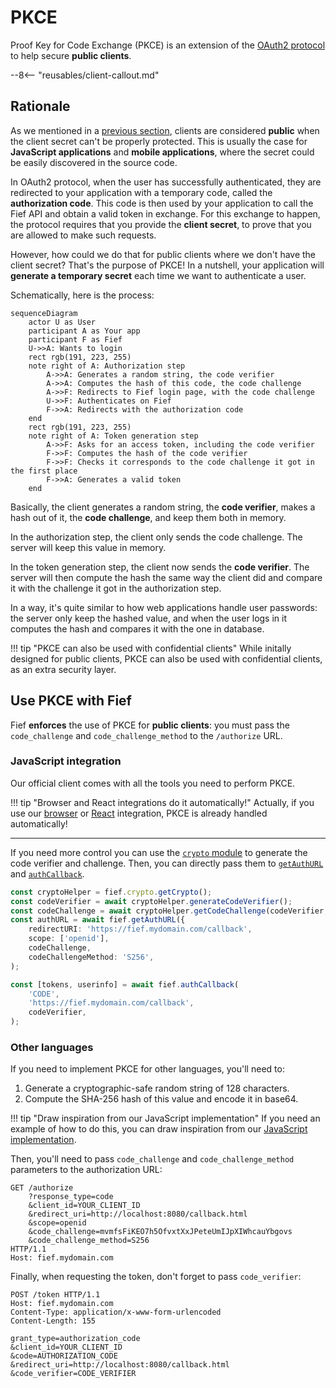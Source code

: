 # PKCE

Proof Key for Code Exchange (PKCE) is an extension of the [OAuth2 protocol](https://www.rfc-editor.org/rfc/rfc7636) to help secure **public clients**.

--8<-- "reusables/client-callout.md"

## Rationale

As we mentioned in a [previous section](../configure/clients.md#public-clients), clients are considered **public** when the client secret can't be properly protected. This is usually the case for **JavaScript applications** and **mobile applications**, where the secret could be easily discovered in the source code.

In OAuth2 protocol, when the user has successfully authenticated, they are redirected to your application with a temporary code, called the **authorization code**. This code is then used by your application to call the Fief API and obtain a valid token in exchange. For this exchange to happen, the protocol requires that you provide the **client secret**, to prove that you are allowed to make such requests.

However, how could we do that for public clients where we don't have the client secret? That's the purpose of PKCE! In a nutshell, your application will **generate a temporary secret** each time we want to authenticate a user.

Schematically, here is the process:

```mermaid
sequenceDiagram
    actor U as User
    participant A as Your app
    participant F as Fief
    U->>A: Wants to login
    rect rgb(191, 223, 255)
    note right of A: Authorization step
        A->>A: Generates a random string, the code verifier
        A->>A: Computes the hash of this code, the code challenge
        A->>F: Redirects to Fief login page, with the code challenge
        U->>F: Authenticates on Fief
        F->>A: Redirects with the authorization code
    end
    rect rgb(191, 223, 255)
    note right of A: Token generation step
        A->>F: Asks for an access token, including the code verifier
        F->>F: Computes the hash of the code verifier
        F->>F: Checks it corresponds to the code challenge it got in the first place
        F->>A: Generates a valid token
    end
```

Basically, the client generates a random string, the **code verifier**, makes a hash out of it, the **code challenge**, and keep them both in memory.

In the authorization step, the client only sends the code challenge. The server will keep this value in memory.

In the token generation step, the client now sends the **code verifier**. The server will then compute the hash the same way the client did and compare it with the challenge it got in the authorization step.

In a way, it's quite similar to how web applications handle user passwords: the server only keep the hashed value, and when the user logs in it computes the hash and compares it with the one in database.

!!! tip "PKCE can also be used with confidential clients"
    While initally designed for public clients, PKCE can also be used with confidential clients, as an extra security layer.

## Use PKCE with Fief

Fief **enforces** the use of PKCE for **public clients**: you must pass the `code_challenge` and `code_challenge_method` to the `/authorize` URL.

### JavaScript integration

Our official client comes with all the tools you need to perform PKCE.

!!! tip "Browser and React integrations do it automatically!"
    Actually, if you use our [browser](../integrate/javascript/frontend/browser.md) or [React](../integrate/javascript/frontend/react.md) integration, PKCE is already handled automatically!

---

If you need more control you can use the [`crypto` module](https://fief-dev.github.io/fief-js/modules/index.crypto.html) to generate the code verifier and challenge. Then, you can directly pass them to [`getAuthURL`](https://fief-dev.github.io/fief-js/classes/index.Fief.html#getAuthURL) and [`authCallback`](https://fief-dev.github.io/fief-js/classes/index.Fief.html#authCallback).

```ts
const cryptoHelper = fief.crypto.getCrypto();
const codeVerifier = await cryptoHelper.generateCodeVerifier();
const codeChallenge = await cryptoHelper.getCodeChallenge(codeVerifier, 'S256');
const authURL = await fief.getAuthURL({
    redirectURI: 'https://fief.mydomain.com/callback',
    scope: ['openid'],
    codeChallenge,
    codeChallengeMethod: 'S256',
);
```

```ts
const [tokens, userinfo] = await fief.authCallback(
    'CODE',
    'https://fief.mydomain.com/callback',
    codeVerifier,
);
```

### Other languages

If you need to implement PKCE for other languages, you'll need to:

1. Generate a cryptographic-safe random string of 128 characters.
2. Compute the SHA-256 hash of this value and encode it in base64.

!!! tip "Draw inspiration from our JavaScript implementation"
    If you need an example of how to do this, you can draw inspiration from our [JavaScript implementation](https://github.com/fief-dev/fief-js/blob/main/src/crypto.ts#L88-L127).

Then, you'll need to pass `code_challenge` and `code_challenge_method` parameters to the authorization URL:

```http
GET /authorize
    ?response_type=code
    &client_id=YOUR_CLIENT_ID
    &redirect_uri=http://localhost:8080/callback.html
    &scope=openid
    &code_challenge=mvmfsFiKEO7h5OfvxtXxJPeteUmIJpXIWhcauYbgovs
    &code_challenge_method=S256
HTTP/1.1
Host: fief.mydomain.com
```

Finally, when requesting the token, don't forget to pass `code_verifier`:

```http
POST /token HTTP/1.1
Host: fief.mydomain.com
Content-Type: application/x-www-form-urlencoded
Content-Length: 155

grant_type=authorization_code
&client_id=YOUR_CLIENT_ID
&code=AUTHORIZATION_CODE
&redirect_uri=http://localhost:8080/callback.html
&code_verifier=CODE_VERIFIER
```
